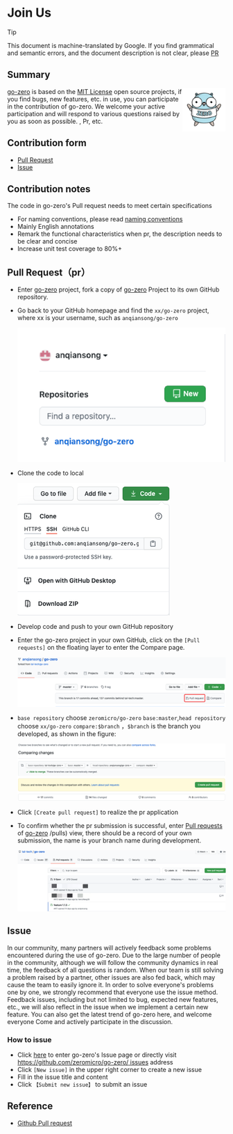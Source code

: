 # Join Us
> [!TIP]
> This document is machine-translated by Google. If you find grammatical and semantic errors, and the document description is not clear, please [PR](doc-contibute.md)


## Summary
<img src="./resource/go-zero-logo.png" alt="go-zero" width="100px" height="100px" align="right" />

[go-zero](https://github.com/zeromicro/go-zero) is based on the [MIT License](https://github.com/zeromicro/go-zero/blob/master/LICENSE) open source projects, if you find bugs, new features, etc. in use, you can participate in the contribution of go-zero. We welcome your active participation and will respond to various questions raised by you as soon as possible. , Pr, etc.

## Contribution form
* [Pull Request](https://github.com/zeromicro/go-zero/pulls)
* [Issue](https://github.com/zeromicro/go-zero/issues)

## Contribution notes
The code in go-zero's Pull request needs to meet certain specifications
* For naming conventions, please read [naming conventions](naming-spec.md)
* Mainly English annotations
* Remark the functional characteristics when pr, the description needs to be clear and concise
* Increase unit test coverage to 80%+

## Pull Request（pr）
* Enter [go-zero](https://github.com/zeromicro/go-zero) project, fork a copy of [go-zero](https://github.com/zeromicro/go-zero) Project to its own GitHub repository.
* Go back to your GitHub homepage and find the `xx/go-zero` project, where xx is your username, such as `anqiansong/go-zero`

    ![fork](./resource/fork.png)
* Clone the code to local

    ![clone](./resource/clone.png)
* Develop code and push to your own GitHub repository
* Enter the go-zero project in your own GitHub, click on the `[Pull requests]` on the floating layer to enter the Compare page.

    ![pr](./resource/new_pr.png)

* `base repository` choose `zeromicro/go-zero` `base:master`,`head repository` choose `xx/go-zero` `compare:$branch` ，`$branch` is the branch you developed, as shown in the figure:

    ![pr](./resource/compare.png)

* Click `[Create pull request]` to realize the pr application
* To confirm whether the pr submission is successful, enter [Pull requests](https://github.com/zeromicro/go-zero) of [go-zero](https://github.com/zeromicro/go-zero) /pulls) view, there should be a record of your own submission, the name is your branch name during development.

    ![pr record](./resource/pr_record.png)

## Issue
In our community, many partners will actively feedback some problems encountered during the use of go-zero. 
Due to the large number of people in the community, although we will follow the community dynamics in real time, 
the feedback of all questions is random. When our team is still solving a problem raised by a partner, other issues are also fed back, 
which may cause the team to easily ignore it. In order to solve everyone's problems one by one, we strongly recommend that everyone use the issue method.
Feedback issues, including but not limited to bug, expected new features, etc., we will also reflect in the issue when we implement a certain new feature. 
You can also get the latest trend of go-zero here, and welcome everyone Come and actively participate in the discussion.

### How to issue
* Click [here](https://github.com/zeromicro/go-zero/issues) to enter go-zero's Issue page or directly visit [https://github.com/zeromicro/go-zero/ issues](https://github.com/zeromicro/go-zero/issues) address
* Click `[New issue]` in the upper right corner to create a new issue
* Fill in the issue title and content
* Click `【Submit new issue】` to submit an issue


## Reference

* [Github Pull request](https://docs.github.com/en/github/collaborating-with-issues-and-pull-requests/proposing-changes-to-your-work-with-pull-requests)
